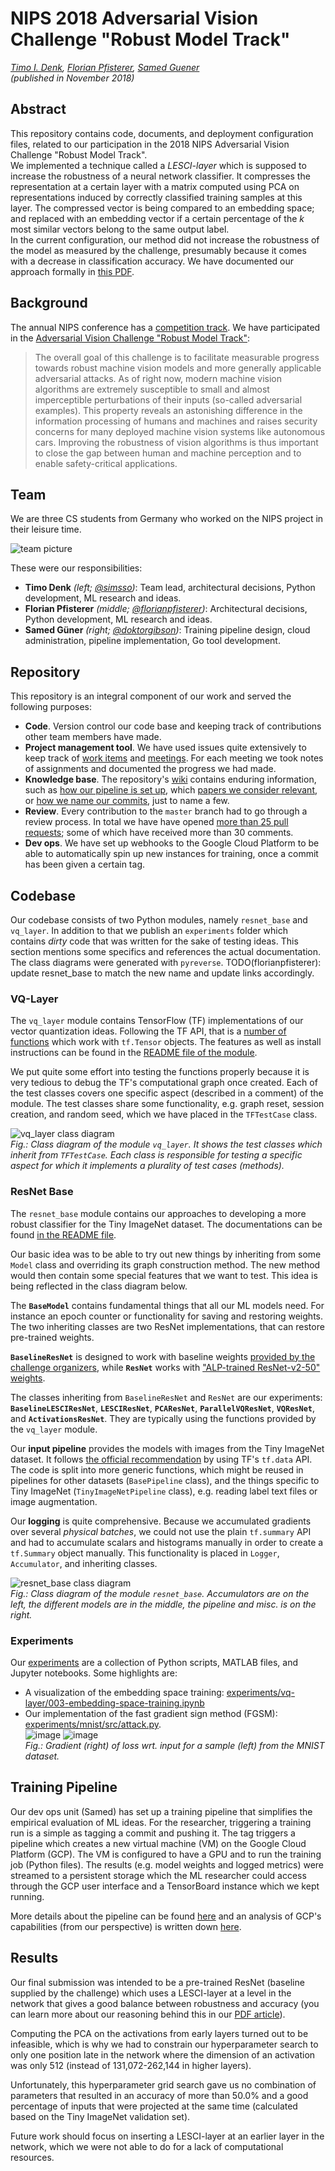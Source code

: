 # NIPS 2018 Adversarial Vision Challenge "Robust Model Track"
_[Timo I. Denk](https://timodenk.com/), [Florian Pfisterer](https://twitter.com/FlorianPfi), [Samed Guener](https://twitter.com/samedguener)  
(published in November 2018)_

## Abstract
This repository contains code, documents, and deployment configuration files, related to our participation in the 2018 NIPS Adversarial Vision Challenge "Robust Model Track".  
We implemented a technique called a _LESCI-layer_ which is supposed to increase the robustness of a neural network classifier.
It compresses the representation at a certain layer with a matrix computed using PCA on representations induced by correctly classified training samples at this layer.
The compressed vector is being compared to an embedding space; and replaced with an embedding vector if a certain percentage of the _k_ most similar vectors belong to the same output label.  
In the current configuration, our method did not increase the robustness of the model as measured by the challenge, presumably because it comes with a decrease in classification accuracy.
We have documented our approach formally in [this PDF](./docs/article/article.pdf).


## Background

The annual NIPS conference has a [competition track](https://nips.cc/Conferences/2018/CompetitionTrack).
We have participated in the [Adversarial Vision Challenge "Robust Model Track"](https://www.crowdai.org/challenges/adversarial-vision-challenge):
> The overall goal of this challenge is to facilitate measurable progress towards robust machine vision models and more generally applicable adversarial attacks. As of right now, modern machine vision algorithms are extremely susceptible to small and almost imperceptible perturbations of their inputs (so-called adversarial examples). This property reveals an astonishing difference in the information processing of humans and machines and raises security concerns for many deployed machine vision systems like autonomous cars. Improving the robustness of vision algorithms is thus important to close the gap between human and machine perception and to enable safety-critical applications.

## Team

We are three CS students from Germany who worked on the NIPS project in their leisure time.

![team picture](https://user-images.githubusercontent.com/6556307/48194510-88171080-e34d-11e8-8d9a-705f82b6a50d.png)

These were our responsibilities:

* **Timo Denk** _(left; [@simsso](https://github.com/simsso))_: Team lead, architectural decisions, Python development, ML research and ideas.
* **Florian Pfisterer** _(middle; [@florianpfisterer](https://github.com/florianpfisterer))_: Architectural decisions, Python development, ML research and ideas.
* **Samed Güner** _(right; [@doktorgibson](https://github.com/doktorgibson))_: Training pipeline design, cloud administration, pipeline implementation, Go tool development.

## Repository

This repository is an integral component of our work and served the following purposes:
* **Code**. Version control our code base and keeping track of contributions other team members have made.
* **Project management tool**. We have used issues quite extensively to keep track of [work items](https://github.com/Simsso/NIPS-2018-Adversarial-Vision-Challenge/issues?q=label%3Awork-item+) and [meetings](https://github.com/Simsso/NIPS-2018-Adversarial-Vision-Challenge/issues?q=label%3Ameeting). For each meeting we took notes of assignments and documented the progress we had made.
* **Knowledge base**. The repository's [wiki](https://github.com/Simsso/NIPS-2018-Adversarial-Vision-Challenge/wiki) contains enduring information, such as [how our pipeline is set up](https://github.com/Simsso/NIPS-2018-Adversarial-Vision-Challenge/wiki/Training-Pipeline), which [papers we consider relevant](https://github.com/Simsso/NIPS-2018-Adversarial-Vision-Challenge/wiki/Reading-List), or [how we name our commits](https://github.com/Simsso/NIPS-2018-Adversarial-Vision-Challenge/wiki/Repository-Conventions), just to name a few.
* **Review**. Every contribution to the `master` branch had to go through a review process. In total we have have opened [more than 25 pull requests](https://github.com/Simsso/NIPS-2018-Adversarial-Vision-Challenge/pulls?q=is%3Apr); some of which have received more than 30 comments.
* **Dev ops**. We have set up webhooks to the Google Cloud Platform to be able to automatically spin up new instances for training, once a commit has been given a certain tag.

## Codebase
Our codebase consists of two Python modules, namely `resnet_base` and `vq_layer`. In addition to that we publish an `experiments` folder which contains _dirty_ code that was written for the sake of testing ideas. This section mentions some specifics and references the actual documentation. The class diagrams were generated with `pyreverse`. TODO(florianpfisterer): update resnet_base to match the new name and update links accordingly.

### VQ-Layer
The `vq_layer` module contains TensorFlow (TF) implementations of our vector quantization ideas. Following the TF API, that is a [number of functions](https://github.com/Simsso/NIPS-2018-Adversarial-Vision-Challenge/blob/docs/vq-layer/vq_layer/vq_layer.py) which work with `tf.Tensor` objects. The features as well as install instructions can be found in the [README file of the module](https://github.com/Simsso/NIPS-2018-Adversarial-Vision-Challenge/blob/docs/vq-layer/README.md).

We put quite some effort into testing the functions properly because it is very tedious to debug the TF's computational graph once created. Each of the test classes covers one specific aspect (described in a comment) of the module. The test classes share some functionality, e.g. graph reset, session creation, and random seed, which we have placed in the `TFTestCase` class.

![vq_layer class diagram](https://user-images.githubusercontent.com/6556307/48197469-1c857100-e356-11e8-9469-2451c8e38654.png)  
_Fig.: Class diagram of the module `vq_layer`. It shows the test classes which inherit from `TFTestCase`. Each class is responsible for testing a specific aspect for which it implements a plurality of test cases (methods)._

### ResNet Base

The `resnet_base` module contains our approaches to developing a more robust classifier for the Tiny ImageNet dataset. The documentations can be found [in the README file](https://github.com/Simsso/NIPS-2018-Adversarial-Vision-Challenge/blob/master/resnet-base/README.md).

Our basic idea was to be able to try out new things by inheriting from some `Model` class and overriding its graph construction method. The new method would then contain some special features that we want to test. This idea is being reflected in the class diagram below. 

The **`BaseModel`** contains fundamental things that all our ML models need. For instance an epoch counter or functionality for saving and restoring weights. The two inheriting classes are two ResNet implementations, that can restore pre-trained weights. 

**`BaselineResNet`** is designed to work with baseline weights [provided by the challenge organizers](https://gitlab.crowdai.org/adversarial-vision-challenge/resnet18_model_baseline/tree/master/resnet18/checkpoints/model), while **`ResNet`** works with ["ALP-trained ResNet-v2-50" weights](https://github.com/tensorflow/models/tree/master/research/adversarial_logit_pairing#pre-trained-models).

The classes inheriting from `BaselineResNet` and `ResNet` are our experiments: **`BaselineLESCIResNet`**, **`LESCIResNet`**, **`PCAResNet`**, **`ParallelVQResNet`**, **`VQResNet`**, and **`ActivationsResNet`**. They are typically using the functions provided by the `vq_layer` module.

Our **input pipeline** provides the models with images from the Tiny ImageNet dataset. It follows [the official recommendation](https://www.tensorflow.org/guide/datasets) by using TF's `tf.data` API. The code is split into more generic functions, which might be reused in pipelines for other datasets (`BasePipeline` class), and the things specific to Tiny ImageNet (`TinyImageNetPipeline` class), e.g. reading label text files or image augmentation.

Our **logging** is quite comprehensive. Because we accumulated gradients over several _physical batches_, we could not use the plain `tf.summary` API and had to accumulate scalars and histograms manually in order to create a `tf.Summary` object manually. This functionality is placed in `Logger`, `Accumulator`, and inheriting classes.

![resnet_base class diagram](https://user-images.githubusercontent.com/6556307/48197117-09be6c80-e355-11e8-8a97-7e2b43edc8e6.png)  
_Fig.: Class diagram of the module `resnet_base`. Accumulators are on the left, the different models are in the middle, the pipeline and misc. is on the right._


### Experiments

Our [experiments](https://github.com/Simsso/NIPS-2018-Adversarial-Vision-Challenge/tree/master/experiments) are a collection of Python scripts, MATLAB files, and Jupyter notebooks. Some highlights are:
* A visualization of the embedding space training: [experiments/vq-layer/003-embedding-space-training.ipynb](https://github.com/Simsso/NIPS-2018-Adversarial-Vision-Challenge/blob/master/experiments/vq-layer/003-embedding-space-training.ipynb)
* Our implementation of the fast gradient sign method (FGSM): [experiments/mnist/src/attack.py](https://github.com/Simsso/NIPS-2018-Adversarial-Vision-Challenge/blob/master/experiments/mnist/src/attack.py).  
![image](https://user-images.githubusercontent.com/6556307/41718032-fbbc0c76-755b-11e8-902e-f752438935d6.png) ![image](https://user-images.githubusercontent.com/6556307/41718050-0fe0cd68-755c-11e8-9e57-864f75e0daef.png)  
_Fig.: Gradient (right) of loss wrt. input for a sample (left) from the MNIST dataset._

## Training Pipeline
Our dev ops unit (Samed) has set up a training pipeline that simplifies the empirical evaluation of ML ideas. For the researcher, triggering a training run is a simple as tagging a commit and pushing it. The tag triggers a pipeline which creates a new virtual machine (VM) on the Google Cloud Platform (GCP). The VM is configured to have a GPU and to run the training job (Python files). The results (e.g. model weights and logged metrics) were streamed to a persistent storage which the ML researcher could access through the GCP user interface and a TensorBoard instance which we kept running.

More details about the pipeline can be found [here](https://github.com/Simsso/NIPS-2018-Adversarial-Vision-Challenge/wiki/Training-Pipeline) and an analysis of GCP's capabilities (from our perspective) is written down [here](https://github.com/Simsso/NIPS-2018-Adversarial-Vision-Challenge/wiki/Google-Cloud-Platform).

## Results
Our final submission was intended to be a pre-trained ResNet (baseline supplied by the challenge) which uses a LESCI-layer at a level in the network that gives a good balance between robustness and accuracy 
(you can learn more about our reasoning behind this in our [PDF article](./docs/article/article.pdf)).

Computing the PCA on the activations from early layers turned out to be infeasible, which is why we had to constrain our hyperparameter search to only one position late in the network where the dimension of an
activation was only 512 (instead of 131,072-262,144 in higher layers). 

Unfortunately, this hyperparameter grid search gave us no combination of parameters that resulted in an accuracy of more than 50.0% and a good percentage of inputs that were projected at the same time (calculated based on the Tiny ImageNet validation set).

Future work should focus on inserting a LESCI-layer at an earlier layer in the network, which we were not able to do for a lack of computational resources.
